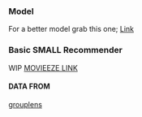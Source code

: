### Model
For a better model grab this one; 
[Link](https://drive.google.com/file/d/1Og8cjnlB9Z0SmW8iw6ze-mY2tomjMKMF/view?usp=sharing)

### Basic SMALL Recommender

WIP [MOVIEEZE LINK](https://movieeze.herokuapp.com/index)

#### DATA FROM
[grouplens](https://grouplens.org/)
